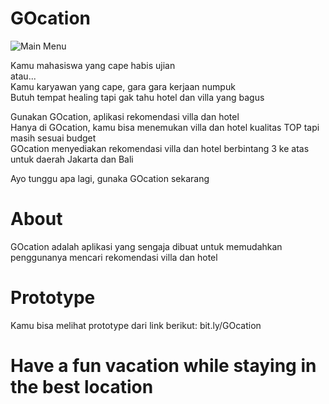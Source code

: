# GOcation

![Main Menu](https://user-images.githubusercontent.com/105161746/213859461-914eabfc-0cba-4f72-add9-5f89986d9875.png)

Kamu mahasiswa yang cape habis ujian<br/>
atau...<br/>
Kamu karyawan yang cape, gara gara kerjaan numpuk<br/>
Butuh tempat healing tapi gak tahu hotel dan villa yang bagus<br/>

Gunakan GOcation, aplikasi rekomendasi villa dan hotel<br/>
Hanya di GOcation, kamu bisa menemukan villa dan hotel kualitas TOP tapi masih sesuai budget<br/>
GOcation menyediakan rekomendasi villa dan hotel berbintang 3 ke atas untuk daerah Jakarta dan Bali<br/>

Ayo tunggu apa lagi, gunaka GOcation sekarang

# About
GOcation adalah aplikasi yang sengaja dibuat untuk memudahkan penggunanya mencari rekomendasi villa dan hotel

# Prototype
Kamu bisa melihat prototype dari link berikut:
bit.ly/GOcation

# Have a fun vacation while staying in the best location

